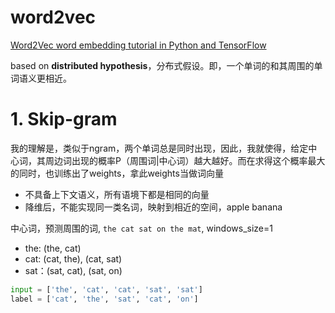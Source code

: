 # word2vec
[Word2Vec word embedding tutorial in Python and TensorFlow](http://adventuresinmachinelearning.com/word2vec-tutorial-tensorflow/)



based on **distributed hypothesis**，分布式假设。即，一个单词的和其周围的单词语义更相近。

# 1. Skip-gram
我的理解是，类似于ngram，两个单词总是同时出现，因此，我就使得，给定中心词，其周边词出现的概率P（周围词|中心词）越大越好。而在求得这个概率最大的同时，也训练出了weights，拿此weights当做词向量

- 不具备上下文语义，所有语境下都是相同的向量
- 降维后，不能实现同一类名词，映射到相近的空间，apple banana

中心词，预测周围的词, `the cat sat on the mat`, windows_size=1

- the: (the, cat) 
- cat: (cat, the), (cat, sat)
- sat：(sat, cat), (sat, on)

```python
input = ['the', 'cat', 'cat', 'sat', 'sat']
label = ['cat', 'the', 'sat', 'cat', 'on']
```
